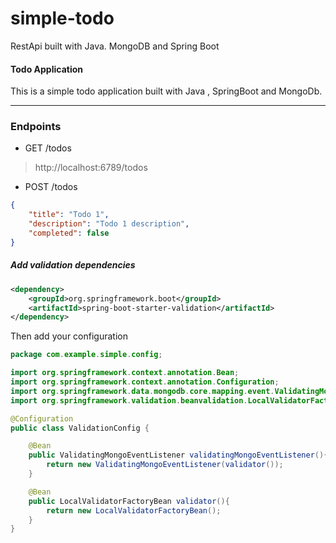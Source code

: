 # simple-todo
RestApi built with Java. MongoDB and Spring Boot

#### Todo Application

This is a simple todo application built with Java , SpringBoot and MongoDb.

---

### Endpoints

- GET /todos
> http://localhost:6789/todos

- POST /todos
```json
{
    "title": "Todo 1",
    "description": "Todo 1 description",
    "completed": false
}
```

##### Add validation dependencies

```xml
<dependency>
    <groupId>org.springframework.boot</groupId>
    <artifactId>spring-boot-starter-validation</artifactId>
</dependency>
```

Then add your configuration

```java
package com.example.simple.config;

import org.springframework.context.annotation.Bean;
import org.springframework.context.annotation.Configuration;
import org.springframework.data.mongodb.core.mapping.event.ValidatingMongoEventListener;
import org.springframework.validation.beanvalidation.LocalValidatorFactoryBean;

@Configuration
public class ValidationConfig {

    @Bean
    public ValidatingMongoEventListener validatingMongoEventListener(){
        return new ValidatingMongoEventListener(validator());
    }

    @Bean
    public LocalValidatorFactoryBean validator(){
        return new LocalValidatorFactoryBean();
    }
}

```

